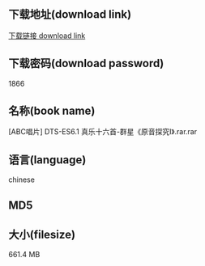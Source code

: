 ## 下载地址(download link)
[下载链接 download link](https://tutu365.netlify.app/?s=%5BABC%E5%94%B1%E7%89%87%5D+DTS-ES6.1+%E7%9C%9F%E4%B9%90%E5%8D%81%E5%85%AD%E9%A6%96-%E7%BE%A4%E6%98%9F%E3%80%8A%E5%8E%9F%E9%9F%B3%E6%8E%A2%E7%A9%B6%E2%85%A0%E3%80%8B.rar)

## 下载密码(download password)
1866

## 名称(book name)
[ABC唱片] DTS-ES6.1 真乐十六首-群星《原音探究Ⅰ》.rar.rar

## 语言(language)
chinese

## MD5


## 大小(filesize)
661.4 MB
